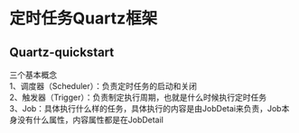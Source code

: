 # 定时任务Quartz框架

## Quartz-quickstart 

三个基本概念  
1、调度器（Scheduler）：负责定时任务的启动和关闭  
2、触发器（Trigger）：负责制定执行周期，也就是什么时候执行定时任务  
3、Job：具体执行什么样的任务，具体执行的内容是由JobDetai来负责，Job本身没有什么属性，内容属性都是在JobDetail  

